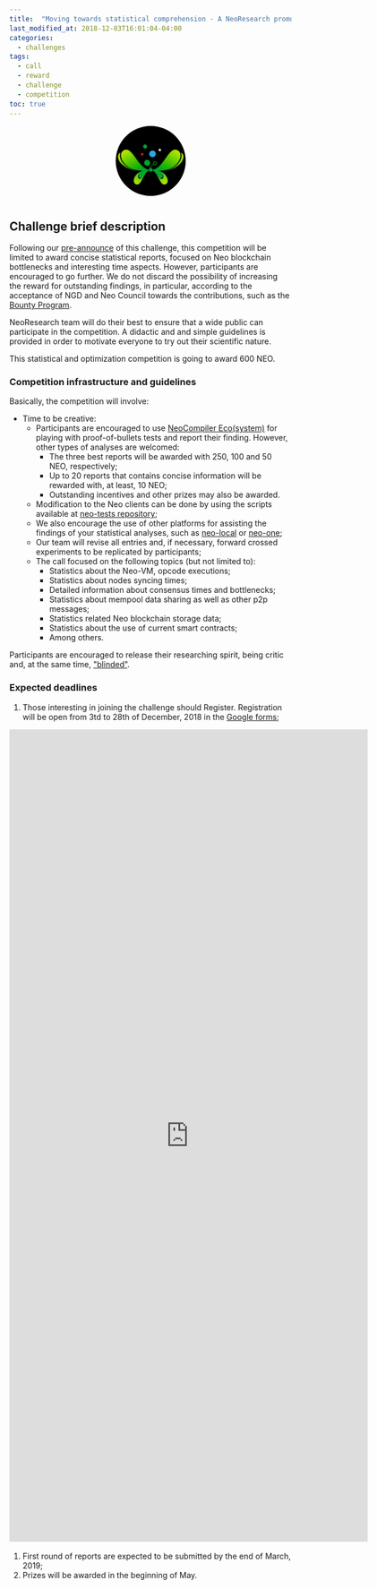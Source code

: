 ```yaml
---
title:  "Moving towards statistical comprehension - A NeoResearch promoted scientific reflection"
last_modified_at: 2018-12-03T16:01:04-04:00
categories:
  - challenges
tags:
  - call
  - reward
  - challenge
  - competition
toc: true
---
```

<p align="center">
<style>
    img {
      border-radius: 50%;
    }
</style>    
    <img
      src="https://raw.githubusercontent.com/NeoResearch/neoresearch.github.io/master/assets/images/logo/Gemcut-butterfly/butterfly-05-final.png"
      width="125px;" >

</p>

<h1 align="center"></h1>

## Challenge brief description

Following our [pre-announce](/challenges/StatisticalChallenge-PreAnnounce/) of this challenge,
this competition will be limited to award concise statistical reports, focused on Neo blockchain bottlenecks and interesting time aspects.
However, participants are encouraged to go further.
We do not discard the possibility of increasing the reward for outstanding findings, in particular,
according to the acceptance of NGD and Neo Council towards the contributions, such as the [Bounty Program](https://neo.org/blog/details/4105).

NeoResearch team will do their best to ensure that a wide public can participate in the competition.
A didactic and and simple guidelines is provided in order to motivate everyone to try out their scientific nature.

This statistical and optimization competition is going to award 600 NEO.

### Competition infrastructure and guidelines

Basically, the competition will involve:

* Time to be creative:
  - Participants are encouraged to use [NeoCompiler Eco(system)](https://github.com/NeoResearch/neocompiler-eco) for playing with proof-of-bullets tests and report their finding. However, other types of analyses are welcomed:
    - The three best reports will be awarded with 250, 100 and 50 NEO, respectively;
    - Up to 20 reports that contains concise information will be rewarded with, at least, 10 NEO;
    - Outstanding incentives and other prizes may also be awarded.
  - Modification to the Neo clients can be done by using the scripts available at [neo-tests repository](https://github.com/NeoResearch/neo-tests/tree/master/docker-build-neo-cli);
  - We also encourage the use of other platforms for assisting the findings of your statistical analyses, such as [neo-local](https://github.com/CityOfZion/neo-local) or [neo-one](https://github.com/neo-one-suite/neo-one);
  - Our team will revise all entries and, if necessary, forward crossed experiments to be replicated by participants;
  - The call focused on the following topics (but not limited to):
      - Statistics about the Neo-VM, opcode executions;
      - Statistics about nodes syncing times;
      - Detailed information about consensus times and bottlenecks;
      - Statistics about mempool data sharing as well as other p2p messages;
      - Statistics related Neo blockchain storage data;
      - Statistics about the use of current smart contracts;
      - Among others.

Participants are encouraged to release their researching spirit, being critic and, at the same time, ["blinded"](https://en.wikipedia.org/wiki/Blinded_experiment).

### Expected deadlines

1. Those interesting in joining the challenge should Register. Registration will be open from 3td to 28th of December, 2018 in the [Google forms](https://goo.gl/forms/BMcfW7uDTpfLTTyo1);

<iframe src="https://docs.google.com/forms/d/e/1FAIpQLSfbV75jywaKwbZsuK9XWtfBDVlS3Numz0BS46kNytkfwryrFQ/viewform?embedded=true" width="640" height="1451" frameborder="0" marginheight="0" marginwidth="0">Loading...</iframe>

1. First round of reports are expected to be submitted by the end of March, 2019;
1. Prizes will be awarded in the beginning of May.
